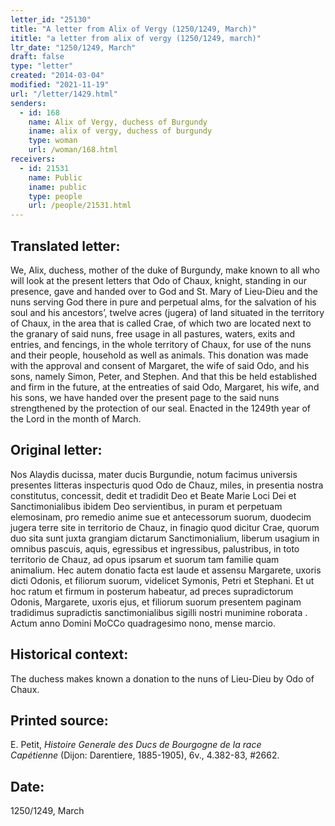```yaml
---
letter_id: "25130"
title: "A letter from Alix of Vergy (1250/1249, March)"
ititle: "a letter from alix of vergy (1250/1249, march)"
ltr_date: "1250/1249, March"
draft: false
type: "letter"
created: "2014-03-04"
modified: "2021-11-19"
url: "/letter/1429.html"
senders:
  - id: 168
    name: Alix of Vergy, duchess of Burgundy
    iname: alix of vergy, duchess of burgundy
    type: woman
    url: /woman/168.html
receivers:
  - id: 21531
    name: Public
    iname: public
    type: people
    url: /people/21531.html
---
```

<h2> Translated letter:</h2>We, Alix, duchess, mother of the duke of Burgundy, make known to all who will look at the present letters that Odo of Chaux, knight, standing in our presence, gave and handed over to God and St. Mary of Lieu-Dieu and the nuns serving God there in pure and perpetual alms, for the salvation of his soul and his ancestors’, twelve acres (jugera) of land situated in the territory of Chaux, in the area that is called Crae, of which two are located next to the granary of said nuns, free usage in all pastures, waters, exits and entries, and fencings, in the whole territory of Chaux, for use of the nuns and their people, household as well as animals.  This donation was made with the approval and consent of Margaret, the wife of said Odo, and his sons, namely Simon, Peter, and Stephen.  And that this be held established and firm in the future, at the entreaties of  said Odo, Margaret, his wife, and his sons, we have handed over the present page to the said nuns strengthened by the protection of our seal.  Enacted in the 1249th year of the Lord in the month of March.
<h2 class="mt-4"> Original letter:</h2>Nos Alaydis ducissa, mater ducis Burgundie, notum facimus universis presentes litteras inspecturis quod Odo de Chauz, miles, in presentia nostra constitutus, concessit, dedit et tradidit Deo et Beate Marie Loci Dei et Sanctimonialibus ibidem Deo servientibus, in puram et perpetuam elemosinam, pro remedio anime sue et antecessorum suorum, duodecim jugera terre site in territorio de Chauz, in finagio quod dicitur Crae, quorum duo sita sunt juxta grangiam dictarum Sanctimonialium, liberum usagium in omnibus pascuis, aquis, egressibus et ingressibus, palustribus, in toto territorio de Chauz, ad opus ipsarum et suorum tam familie quam animalium. Hec autem donatio facta est laude et assensu Margarete, uxoris dicti Odonis, et filiorum suorum, videlicet Symonis, Petri et Stephani. Et ut hoc ratum et firmum in posterum habeatur, ad preces supradictorum Odonis, Margarete, uxoris ejus, et filiorum suorum presentem paginam tradidimus supradictis sanctimonialibus sigilli nostri munimine roborata .  Actum anno Domini MoCCo quadragesimo nono, mense marcio.
<h2 class="mt-4"> Historical context:</h2>The duchess makes known a donation to the nuns of Lieu-Dieu by Odo of Chaux.
<h2 class="mt-4"> Printed source:</h2><p>E. Petit, <em>Histoire Generale des Ducs de Bourgogne&nbsp;</em><i>de la race Capétienne&nbsp;</i>(Dijon: Darentiere, 1885-1905), 6v., 4.382-83, #2662.</p><h2 class="mt-4"> Date:</h2>1250/1249, March